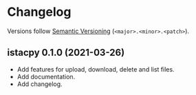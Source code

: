# Changelog

Versions follow [Semantic Versioning](https://semver.org/) (`<major>.<minor>.<patch>`).

## istacpy 0.1.0 (2021-03-26)

- Add features for upload, download, delete and list files.
- Add documentation.
- Add changelog.
